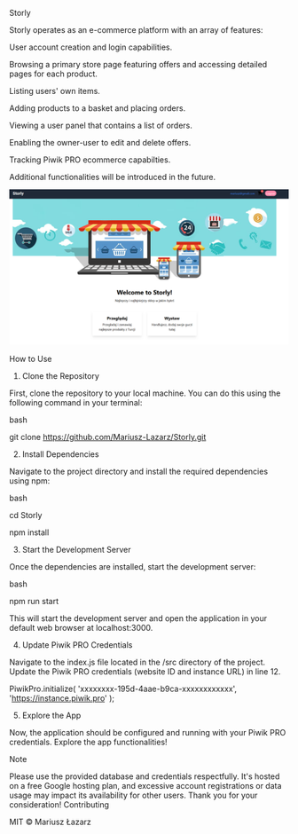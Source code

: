 Storly

Storly operates as an e-commerce platform with an array of features:

  User account creation and login capabilities.

  Browsing a primary store page featuring offers and accessing detailed pages for each product.
  
  Listing users' own items.

  Adding products to a basket and placing orders.

  Viewing a user panel that contains a list of orders.

  Enabling the owner-user to edit and delete offers.

  Tracking Piwik PRO ecommerce capabilties. 


Additional functionalities will be introduced in the future.

![Alt text](./img/Banner.png)

How to Use
1. Clone the Repository

First, clone the repository to your local machine. You can do this using the following command in your terminal:

bash

git clone https://github.com/Mariusz-Lazarz/Storly.git


2. Install Dependencies

Navigate to the project directory and install the required dependencies using npm:

bash

cd Storly

npm install

3. Start the Development Server

Once the dependencies are installed, start the development server:

bash

npm run start

This will start the development server and open the application in your default web browser at localhost:3000.

4. Update Piwik PRO Credentials

Navigate to the index.js file located in the /src directory of the project. Update the Piwik PRO credentials (website ID and instance URL) in line 12.

PiwikPro.initialize(
  'xxxxxxxx-195d-4aae-b9ca-xxxxxxxxxxxx',
  'https://instance.piwik.pro'
);

5. Explore the App

Now, the application should be configured and running with your Piwik PRO credentials. Explore the app functionalities!

Note

Please use the provided database and credentials respectfully. It's hosted on a free Google hosting plan, and excessive account registrations or data usage may impact its availability for other users. Thank you for your consideration!
Contributing

MIT © Mariusz Łazarz
